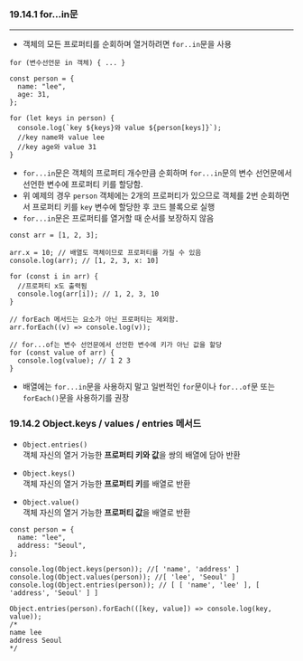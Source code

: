 ### 19.14.1 for...in문

---

- 객체의 모든 프로퍼티를 순회하며 열거하려면 `for..in`문을 사용

```
for (변수선언문 in 객체) { ... }
```

```
const person = {
  name: "lee",
  age: 31,
};

for (let keys in person) {
  console.log(`key ${keys}와 value ${person[keys]}`);
  //key name와 value lee
  //key age와 value 31
}
```

- `for...in`문은 객체의 프로퍼티 개수만큼 순회하며 `for...in`문의 변수 선언문에서 선언한 변수에 프로퍼티 키를 할당함.
- 위 예제의 경우 `person` 객체에는 2개의 프로퍼티가 있으므로 객체를 2번 순회하면서 프로퍼티 키를 `key` 변수에 할당한 후 코드 블록으로 실행
- `for...in`문은 프로퍼티를 열거할 때 순서를 보장하지 않음

```
const arr = [1, 2, 3];

arr.x = 10; // 배열도 객체이므로 프로퍼티를 가질 수 있음
console.log(arr); // [1, 2, 3, x: 10]

for (const i in arr) {
  //프로퍼티 x도 출력됨
  console.log(arr[i]); // 1, 2, 3, 10
}

// forEach 메서드는 요소가 아닌 프로퍼티는 제외함.
arr.forEach((v) => console.log(v));

// for...of는 변수 선언문에서 선언한 변수에 키가 아닌 값을 할당
for (const value of arr) {
  console.log(value); // 1 2 3
}

```

- 배열에는 `for...in`문을 사용하지 말고 일번적인 `for`문이나 `for...of`문 또는 `forEach()`문을 사용하기를 권장

### 19.14.2 Object.keys / values / entries 메서드

- `Object.entries()`  
  객체 자신의 열거 가능한 **프로퍼티 키와 값**을 쌍의 배열에 담아 반환
- `Object.keys()`  
  객체 자신의 열거 가능한 **프로퍼티 키**를 배열로 반환

- `Object.value()`  
  객체 자신의 열거 가능한 **프로퍼티 값**을 배열로 반환

```
const person = {
  name: "lee",
  address: "Seoul",
};

console.log(Object.keys(person)); //[ 'name', 'address' ]
console.log(Object.values(person)); //[ 'lee', 'Seoul' ]
console.log(Object.entries(person)); // [ [ 'name', 'lee' ], [ 'address', 'Seoul' ] ]

Object.entries(person).forEach(([key, value]) => console.log(key, value));
/*
name lee
address Seoul
*/

```
